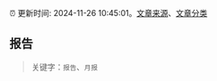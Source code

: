 :alarm_clock: 更新时间: 2024-11-26 10:45:01。[文章来源](/README.md)、[文章分类](/TAGS.md)

## 报告


> 关键字：`报告`、`月报`



